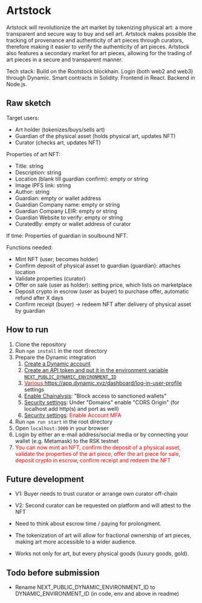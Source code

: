# Artstock

Artstock will revolutionize the art market by tokenizing physical art: a more transparent and secure way to buy and sell art. Artstock makes possible the tracking of provenance and authenticity of art pieces through curators, therefore making it easier to verify the authenticity of art pieces. Artstock also features a secondary market for art pieces, allowing for the trading of art pieces in a secure and transparent manner.

Tech stack: Build on the Rootstock blockhain. Login (both web2 and web3) through Dynamic. Smart contracts in Solidity. Frontend in React. Backend in Node.js.  


## Raw sketch
Target users:
- Art holder (tokenizes/buys/sells art)
- Guardian of the physical asset (holds physical art, updates NFT)
- Curator (checks art, updates NFT)

Properties of art NFT:
- Title: string
- Description: string 
- Location (blank till guardian confirm): empty or string
- Image IPFS link: string
- Author: string
- Guardian: empty or wallet address
- Guardian Company name: empty or string
- Guardian Company LEIR: empty or string
- Guardian Website to verify: empty or string
- CuratedBy: empty or wallet address of curator

If time: Properties of guardian in soulbound NFT.

Functions needed:
- Mint NFT (user; becomes holder)
- Confirm deposit of physical asset to guardian (guardian): attaches location
- Validate properties (curator)
- Offer on sale (user as holder): setting price, which lists on marketplace
- Deposit crypto in escrow (user as buyer) to purchase offer, automatic refund after X days
- Confirm receipt (buyer) -> redeem NFT after delivery of physical asset by guardian

## How to run
1. Clone the repository
2. Run `npm install` in the root directory
3. Prepare the Dynamic integration
   1. <a href="https://app.dynamic.xyz/" target="_blank">Create a Dynamic account</a>
   2. <a href="https://app.dynamic.xyz/dashboard/developer/api" target="_blank">Create an API token and put it in the environment variable `NEXT_PUBLIC_DYNAMIC_ENVIRONMENT_ID` 
   3. <span style="color:red">Various</span> https://app.dynamic.xyz/dashboard/log-in-user-profile settings
   4.  <a href="https://app.dynamic.xyz/dashboard/configurations" target="_blank">Enable Chainalysis</a>: "Block access to sanctioned wallets"
   5. <a href="https://app.dynamic.xyz/dashboard/security" target="_blank">Security settings</a>: Under "Domains" enable "CORS Origin" (for localhost add http(s) and port as well) 
   6. <a href="https://app.dynamic.xyz/dashboard/security" target="_blank">Security settings</a>: <span style="color:red">Enable Account MFA</span>
4. Run `npm run start` in the root directory
4. Open `localhost:3000` in your browser
5. Login by either an e-mail address/social media or by connecting your wallet (e.g. Metamask) to the RSK testnet
6. <span style="color:red">You can now mint an NFT, confirm the deposit of a physical asset, validate the properties of the art piece, offer the art piece for sale, deposit crypto in escrow, confirm receipt and redeem the NFT</span>

## Future development
- V1: Buyer needs to trust curator or arrange own curator off-chain<br>
- V2: Second curator can be requested on platform and will attest to the NFT

- Need to think about escrow time / paying for prolongment.

- The tokenization of art will allow for fractional ownership of art pieces, making art more accessible to a wider audience.

- Works not only for art, but every physical goods (luxury goods, gold). 

## Todo before submission
- Rename NEXT_PUBLIC_DYNAMIC_ENVIRONMENT_ID to DYNAMIC_ENVIRONMENT_ID (in code, env and above in readme)